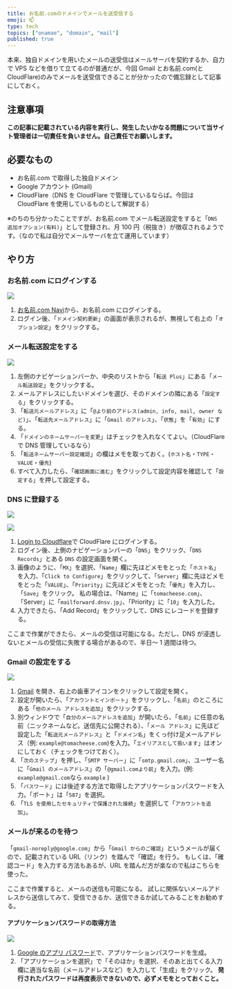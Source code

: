 ```yaml
---
title: お名前.comのドメインでメールを送受信する
emoji: 📫
type: tech
topics: ["onamae", "domain", "mail"]
published: true
---
```


本来、独自ドメインを用いたメールの送受信はメールサーバを契約するか、自力で VPS などを借りて立てるのが普通だが、今回 Gmail とお名前.com(と CloudFlare)のみでメールを送受信できることが分かったので備忘録として記事にしておく。

## 注意事項

**この記事に記載されている内容を実行し、発生したいかなる問題について当サイト管理者は一切責任を負いません。自己責任でお願いします。**

## 必要なもの

- お名前.com で取得した独自ドメイン
- Google アカウント (Gmail)
- CloudFlare（DNS を CloudFlare で管理しているならば。今回は CloudFlare を使用しているものとして解説する）

※のちのち分かったことですが、お名前.com でメール転送設定をすると「`DNS 追加オプション(有料)`」として登録され、月 100 円（税抜き）が徴収されるようです。（なので私は自分でメールサーバを立て運用しています）

## やり方

### お名前.com にログインする

![](https://storage.googleapis.com/zenn-user-upload/gra2umwiapnhj10i5d4z1pmerb2e)

1. [お名前.com Navi](https://navi.onamae.com/login)から、お名前.com にログインする。
2. ログイン後、「`ドメイン契約更新`」の画面が表示されるが、無視して右上の「`オプション設定`」をクリックする。

### メール転送設定をする

![](https://storage.googleapis.com/zenn-user-upload/ml37ro833m82q1609hotyvs2i7ce)

1. 左側のナビゲーションバーか、中央のリストから「`転送 Plus`」にある「`メール転送設定`」をクリックする。
2. メールアドレスにしたいドメインを選び、そのドメインの隣にある「`設定する`」をクリックする。
3. 「`転送元メールアドレス`」に「`@より前のアドレス(admin, info, mail, owner など)`」、「`転送先メールアドレス`」に「`Gmail のアドレス`」、「`状態`」を「`有効`」にする。
4. 「`ドメインのネームサーバーを変更`」はチェックを入れなくてよい。（CloudFlare で DNS 管理しているなら）
5. 「`転送ネームサーバー設定確認`」の欄はメモを取っておく。(`ホスト名`・`TYPE`・`VALUE`・`優先`)
6. すべて入力したら、「`確認画面に進む`」をクリックして設定内容を確認して「`設定する`」を押して設定する。

### DNS に登録する

![](https://storage.googleapis.com/zenn-user-upload/qgkl69nybz0gk2h2ay2jm58q87hr)

![](https://storage.googleapis.com/zenn-user-upload/s7vqp2e5shimpoz56t6vbf4t42zy)

1. [Login to Cloudflare](https://dash.cloudflare.com/login)で CloudFlare にログインする。
2. ログイン後、上側のナビゲーションバーの「`DNS`」をクリック、「`DNS Records`」とある `DNS` の設定画面を開く。
3. 画像のように、「`MX`」を選択、「`Name`」欄に先ほどメモをとった「`ホスト名`」を入力、「`Click to Configure`」をクリックして、「`Server`」欄に先ほどメモをとった「`VALUE`」、「`Priority`」に先ほどメモをとった「`優先`」を入力し、「`Save`」をクリック。
   私の場合は、「Name」に「`tomacheese.com`」、「Server」に「`mailforward.dnsv.jp`」、「Priority」に「`10`」を入力した。
4. 入力できたら、「Add Record」をクリックして、DNS にレコードを登録する。

ここまで作業ができたら、メールの受信は可能になる。ただし、DNS が浸透しないとメールの受信に失敗する場合があるので、半日～ 1 週間は待つ。

### Gmail の設定をする

![](https://storage.googleapis.com/zenn-user-upload/h4kb1rntmn3ru7pkgnfhd22ntl55)

1. [Gmail](https://mail.google.com/) を開き、右上の歯車アイコンをクリックして設定を開く。
2. 設定が開いたら、「`アカウントとインポート`」をクリックし、「`名前`」のところにある「`他のメール アドレスを追加`」をクリックする。
3. 別ウィンドウで「`自分のメールアドレスを追加`」が開いたら、「`名前`」に任意の名前（ニックネームなど。送信先に公開される）、「`メール アドレス`」に先ほど設定した「`転送元メールアドレス`」と「`ドメイン名`」をくっ付け足メールアドレス（例: `example@tomacheese.com`)を入力。「`エイリアスとして扱います`」はオンにしておく（チェックをつけておく）。
4. 「`次のステップ`」を押し、「`SMTP サーバー`」に「`smtp.gmail.com`」、ユーザー名に「`Gmail のメールアドレス`」の「`@gmail.comより前`」を入力。(例: `example@gmail.com`なら `example` )
5. 「`パスワード`」には後述する方法で取得したアプリケーションパスワードを入力。「ポート」は「`587`」を選択。
6. 「`TLS を使用したセキュリティで保護された接続`」を選択して「`アカウントを追加`」。

### メールが来るのを待つ

「`gmail-noreply@google.com`」から「`Gmail からのご確認`」というメールが届くので、記載されている URL（リンク）を踏んで「確認」を行う。
もしくは、「確認コード」を入力する方法もあるが、URL を踏んだ方が楽なので私はこちらを使った。

ここまで作業すると、メールの送信も可能になる。
試しに関係ないメールアドレスから送信してみて、受信できるか、送信できるか試してみることをお勧めする。

#### アプリケーションパスワードの取得方法

![](https://storage.googleapis.com/zenn-user-upload/tuvnmsuzlwe95ttqaqw3o621ueu5)

1. [Google のアプリ パスワード](https://myaccount.google.com/apppasswords)で、アプリケーションパスワードを生成。
2. 「アプリケーションを選択」で「そのほか」を選択、そのあと出てくる入力欄に適当な名前（メールアドレスなど）を入力して「生成」をクリック。
   **発行されたパスワードは再度表示できないので、必ずメモをとっておくこと。**
